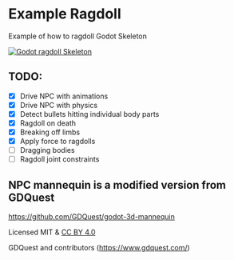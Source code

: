 # Example Ragdoll

Example of how to ragdoll Godot Skeleton


[![Godot ragdoll Skeleton](https://img.youtube.com/vi/jb7nGUzNf7g/0.jpg)](https://www.youtube.com/watch?v=jb7nGUzNf7g, "Godot ragdoll")


## TODO:

* [X] Drive NPC with animations
* [X] Drive NPC with physics
* [X] Detect bullets hitting individual body parts
* [X] Ragdoll on death
* [X] Breaking off limbs
* [X] Apply force to ragdolls
* [ ] Dragging bodies
* [ ] Ragdoll joint constraints

## NPC mannequin is a modified version from GDQuest

https://github.com/GDQuest/godot-3d-mannequin

Licensed MIT & [CC BY 4.0](https://creativecommons.org/licenses/by/4.0/)

GDQuest and contributors (https://www.gdquest.com/)
 
